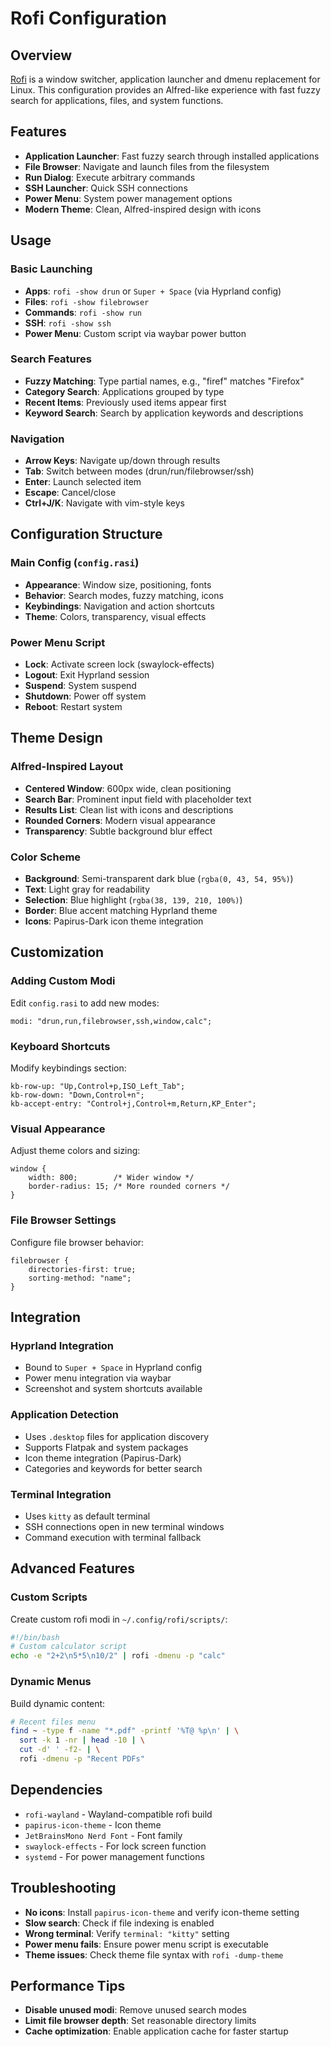 # Rofi Configuration

## Overview
[Rofi](https://github.com/davatorium/rofi) is a window switcher, application launcher and dmenu replacement for Linux. This configuration provides an Alfred-like experience with fast fuzzy search for applications, files, and system functions.

## Features
- **Application Launcher**: Fast fuzzy search through installed applications
- **File Browser**: Navigate and launch files from the filesystem  
- **Run Dialog**: Execute arbitrary commands
- **SSH Launcher**: Quick SSH connections
- **Power Menu**: System power management options
- **Modern Theme**: Clean, Alfred-inspired design with icons

## Usage

### Basic Launching
- **Apps**: `rofi -show drun` or `Super + Space` (via Hyprland config)
- **Files**: `rofi -show filebrowser`
- **Commands**: `rofi -show run`
- **SSH**: `rofi -show ssh`
- **Power Menu**: Custom script via waybar power button

### Search Features
- **Fuzzy Matching**: Type partial names, e.g., "firef" matches "Firefox"
- **Category Search**: Applications grouped by type
- **Recent Items**: Previously used items appear first
- **Keyword Search**: Search by application keywords and descriptions

### Navigation
- **Arrow Keys**: Navigate up/down through results
- **Tab**: Switch between modes (drun/run/filebrowser/ssh)
- **Enter**: Launch selected item
- **Escape**: Cancel/close
- **Ctrl+J/K**: Navigate with vim-style keys

## Configuration Structure

### Main Config (`config.rasi`)
- **Appearance**: Window size, positioning, fonts
- **Behavior**: Search modes, fuzzy matching, icons
- **Keybindings**: Navigation and action shortcuts
- **Theme**: Colors, transparency, visual effects

### Power Menu Script
- **Lock**: Activate screen lock (swaylock-effects)
- **Logout**: Exit Hyprland session
- **Suspend**: System suspend
- **Shutdown**: Power off system
- **Reboot**: Restart system

## Theme Design

### Alfred-Inspired Layout
- **Centered Window**: 600px wide, clean positioning
- **Search Bar**: Prominent input field with placeholder text
- **Results List**: Clean list with icons and descriptions
- **Rounded Corners**: Modern visual appearance
- **Transparency**: Subtle background blur effect

### Color Scheme
- **Background**: Semi-transparent dark blue (`rgba(0, 43, 54, 95%)`)
- **Text**: Light gray for readability
- **Selection**: Blue highlight (`rgba(38, 139, 210, 100%)`)
- **Border**: Blue accent matching Hyprland theme
- **Icons**: Papirus-Dark icon theme integration

## Customization

### Adding Custom Modi
Edit `config.rasi` to add new modes:
```rasi
modi: "drun,run,filebrowser,ssh,window,calc";
```

### Keyboard Shortcuts
Modify keybindings section:
```rasi
kb-row-up: "Up,Control+p,ISO_Left_Tab";
kb-row-down: "Down,Control+n";
kb-accept-entry: "Control+j,Control+m,Return,KP_Enter";
```

### Visual Appearance
Adjust theme colors and sizing:
```rasi
window {
    width: 800;        /* Wider window */
    border-radius: 15; /* More rounded corners */
}
```

### File Browser Settings
Configure file browser behavior:
```rasi
filebrowser {
    directories-first: true;
    sorting-method: "name";
}
```

## Integration

### Hyprland Integration
- Bound to `Super + Space` in Hyprland config
- Power menu integration via waybar
- Screenshot and system shortcuts available

### Application Detection
- Uses `.desktop` files for application discovery
- Supports Flatpak and system packages
- Icon theme integration (Papirus-Dark)
- Categories and keywords for better search

### Terminal Integration
- Uses `kitty` as default terminal
- SSH connections open in new terminal windows
- Command execution with terminal fallback

## Advanced Features

### Custom Scripts
Create custom rofi modi in `~/.config/rofi/scripts/`:
```bash
#!/bin/bash
# Custom calculator script
echo -e "2+2\n5*5\n10/2" | rofi -dmenu -p "calc"
```

### Dynamic Menus
Build dynamic content:
```bash
# Recent files menu
find ~ -type f -name "*.pdf" -printf '%T@ %p\n' | \
  sort -k 1 -nr | head -10 | \
  cut -d' ' -f2- | \
  rofi -dmenu -p "Recent PDFs"
```

## Dependencies
- `rofi-wayland` - Wayland-compatible rofi build
- `papirus-icon-theme` - Icon theme
- `JetBrainsMono Nerd Font` - Font family
- `swaylock-effects` - For lock screen function
- `systemd` - For power management functions

## Troubleshooting
- **No icons**: Install `papirus-icon-theme` and verify icon-theme setting
- **Slow search**: Check if file indexing is enabled
- **Wrong terminal**: Verify `terminal: "kitty"` setting
- **Power menu fails**: Ensure power menu script is executable
- **Theme issues**: Check theme file syntax with `rofi -dump-theme`

## Performance Tips
- **Disable unused modi**: Remove unused search modes
- **Limit file browser depth**: Set reasonable directory limits
- **Cache optimization**: Enable application cache for faster startup